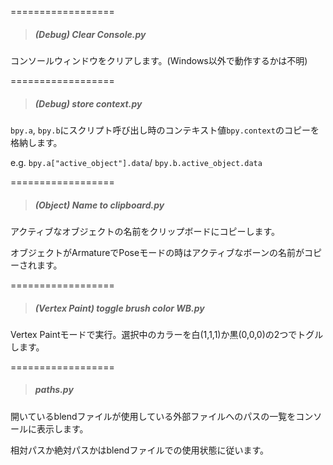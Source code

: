 
==================
> ##### (Debug) Clear Console.py

コンソールウィンドウをクリアします。(Windows以外で動作するかは不明)


==================
> ##### (Debug) store context.py

`bpy.a`, `bpy.b`にスクリプト呼び出し時のコンテキスト値`bpy.context`のコピーを格納します。

e.g. `bpy.a["active_object"].data`/ `bpy.b.active_object.data`



==================
> ##### (Object) Name to clipboard.py

アクティブなオブジェクトの名前をクリップボードにコピーします。

オブジェクトがArmatureでPoseモードの時はアクティブなボーンの名前がコピーされます。


==================
> ##### (Vertex Paint) toggle brush color WB.py

Vertex Paintモードで実行。選択中のカラーを白(1,1,1)か黒(0,0,0)の2つでトグルします。



==================
> ##### paths.py

開いているblendファイルが使用している外部ファイルへのパスの一覧をコンソールに表示します。

相対パスか絶対パスかはblendファイルでの使用状態に従います。




